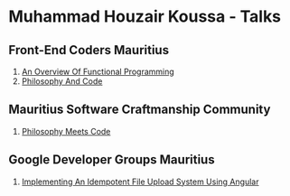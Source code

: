 # Muhammad Houzair Koussa - Talks

## Front-End Coders Mauritius

1. [An Overview Of Functional Programming](./fecm/06-23-an-overview-of-functional-programming)
2. [Philosophy And Code](./fecm/08-23-philosophy-and-code)

## Mauritius Software Craftmanship Community

1. [Philosophy Meets Code](./mscc/devcon/07-23-philosophy-meets-code)

## Google Developer Groups Mauritius

1. [Implementing An Idempotent File Upload System Using Angular](./gdg-mauritius/10-23Implementing-an-idempotent-file-upload-system-using-Angular)
